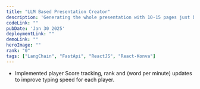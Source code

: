 ```yaml
---
title: "LLM Based Presentation Creator"
description: 'Generating the whole presentation with 10-15 pages just by giving title of the topic.'
codeLink: ""
pubDate: 'Jan 30 2025'
deploymentLink: ""
demoLink: ""
heroImage: ""
rank: "0"
tags: ["LangChain", "FastApi", "ReactJS", "React-Konva"] 
---
```


- Implemented player Score tracking, rank and (word per minute) updates to improve typing speed for each player.